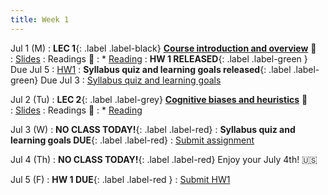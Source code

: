 ```yaml
---
title: Week 1 
---
```


Jul 1 (M)
: **LEC 1**{: .label .label-black} **[Course introduction and overview](./)** 🎥  
    : [Slides](./)
: Readings 📖
: * [Reading](https://canvas.ucsd.edu/files/)
:  **HW 1 RELEASED**{: .label .label-green } Due Jul 5
    : [HW1](https://canvas.ucsd.edu/files/)
:  **Syllabus quiz and learning goals released**{: .label .label-green} Due Jul 3
    : [Syllabus quiz and learning goals](https://canvas.ucsd.edu/files/)

Jul 2 (Tu)
: **LEC 2**{: .label .label-grey} **[Cognitive biases and heuristics](./)** 🎥  
    : [Slides](./)
: Readings 📖
: * [Reading](https://canvas.ucsd.edu/files/)

Jul 3 (W)
: **NO CLASS TODAY!**{: .label .label-red}
:  **Syllabus quiz and learning goals DUE**{: .label .label-red} 
    : [Submit assignment](https://canvas.ucsd.edu/files/)

Jul 4 (Th)
: **NO CLASS TODAY!**{: .label .label-red} Enjoy your July 4th! 🇺🇸

Jul 5 (F)
:  **HW 1 DUE**{: .label .label-red } 
    : [Submit HW1](https://canvas.ucsd.edu/files/)
